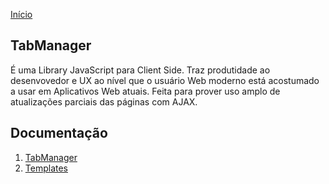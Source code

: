 [Início](../index.md)

## TabManager

É uma Library JavaScript para Client Side. Traz produtidade ao desenvovedor e UX ao nível que o usuário Web moderno 
está acostumado a usar em Aplicativos Web atuais. Feita para prover uso amplo de atualizações parciais das páginas
com AJAX.

## Documentação

1. [TabManager](tab-manager)
2. [Templates](templates)

